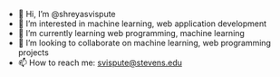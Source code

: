 - 👋 Hi, I’m @shreyasvispute
- 👀 I’m interested in machine learning, web application development
- 🌱 I’m currently learning web programming, machine learning  
- 💞️ I’m looking to collaborate on machine learning, web programming projects
- 📫 How to reach me: svispute@stevens.edu

<!---
shreyasvispute/shreyasvispute is a ✨ special ✨ repository because its `README.md` (this file) appears on your GitHub profile.
You can click the Preview link to take a look at your changes.
--->
